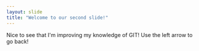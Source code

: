 ```yaml
---
layout: slide
title: "Welcome to our second slide!"
---
```

Nice to see that I'm improving my knowledge of GIT!
Use the left arrow to go back!

